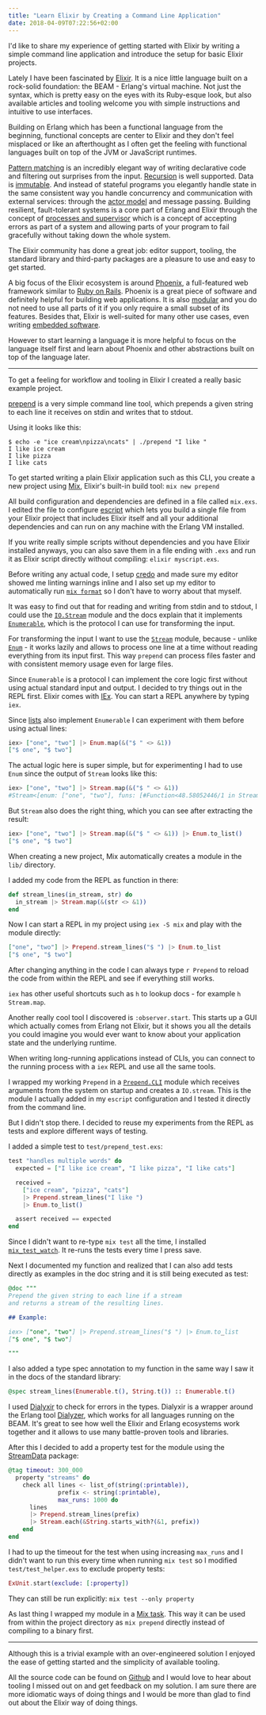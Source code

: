 ```yaml
---
title: "Learn Elixir by Creating a Command Line Application"
date: 2018-04-09T07:22:56+02:00
---
```


I'd like to share my experience of getting started with Elixir by writing a simple command line application
and introduce the setup for basic Elixir projects.<!--more-->

Lately I have been fascinated by [Elixir](https://elixir-lang.org/). It is a nice little language built on a rock-solid foundation: the BEAM - Erlang's virtual machine.
Not just the syntax, which is pretty easy on the eyes with its Ruby-esque look, but also available articles and tooling welcome you with simple instructions and intuitive to use interfaces.

Building on Erlang which has been a functional language from the beginning, functional concepts are center to Elixir and they don't feel misplaced or like an afterthought as I often get the feeling with functional languages built on top of the JVM or JavaScript runtimes.

[Pattern matching](https://elixir-lang.org/getting-started/pattern-matching.html) is an incredibly elegant way of writing declarative code and filtering out surprises from the input. [Recursion](https://elixir-lang.org/getting-started/recursion.html) is well supported. Data is [immutable](http://madlep.com/presentations/immutable_data_in_elixir/). And instead of stateful programs you elegantly handle state in the same consistent way you handle concurrency and communication with external services: through the [actor model](https://theerlangelist.blogspot.de/2013/01/actors-in-erlangelixir.html) and message passing. Building resilient, fault-tolerant systems is a core part of Erlang and Elixir through the concept of [processes and supervisor](https://elixir-lang.org/getting-started/mix-otp/supervisor-and-application.html) which is a concept of accepting errors as part of a system and allowing parts of your program to fail gracefully without taking down the whole system.

The Elixir community has done a great job: editor support, tooling, the standard library and third-party packages are a pleasure to use and easy to get started.

A big focus of the Elixir ecosystem is around [Phoenix](http://phoenixframework.org/), a full-featured web framework similar to [Ruby on Rails](http://rubyonrails.org/). Phoenix is a great piece of software and definitely helpful for building web applications. It is also [modular](http://theerlangelist.com/article/phoenix_is_modular) and you do not need to use all parts of it if you only require a small subset of its features.
Besides that, Elixir is well-suited for many other use cases, even writing [embedded software](https://nerves-project.org/).

However to start learning a language it is more helpful to focus on the language itself first and learn about Phoenix and other abstractions built on top of the language later.

--------------------

To get a feeling for workflow and tooling in Elixir I created a really basic example project.

[prepend](https://github.com/jorinvo/prepend) is a very simple command line tool, which prepends a given string to each line it receives on stdin and writes that to stdout.

Using it looks like this:

```
$ echo -e "ice cream\npizza\ncats" | ./prepend "I like "
I like ice cream
I like pizza
I like cats
```

To get started writing a plain Elixir application such as this CLI, you create a new project using [Mix](https://hexdocs.pm/mix/Mix.html), Elixir's built-in build tool: `mix new prepend`

All build configuration and dependencies are defined in a file called `mix.exs`.
I edited the file to configure [escript](https://hexdocs.pm/mix/master/Mix.Tasks.Escript.Build.html) which lets you build a single file from your Elixir project that includes Elixir itself and all your additional dependencies and can run on any machine with the Erlang VM installed.

If you write really simple scripts without dependencies and you have Elixir installed anyways, you can also save them in a file ending with `.exs` and run it as Elixir script directly without compiling: `elixir myscript.exs`.

Before writing any actual code, I setup [credo](http://credo-ci.org/) and made sure my editor showed me linting warnings inline
and I also set up my editor to automatically run [`mix format`](https://hexdocs.pm/mix/master/Mix.Tasks.Format.html) so I don't have to worry about that myself.

It was easy to find out that for reading and writing from stdin and to stdout, I could use the [`IO.Stream`](https://hexdocs.pm/elixir/IO.Stream.html) module and the docs explain that it implements [`Enumerable`](https://hexdocs.pm/elixir/Enumerable.html), which is the protocol I can use for transforming the input.

For transforming the input I want to use the [`Stream`](https://hexdocs.pm/elixir/Stream.html) module, because - unlike [`Enum`](https://hexdocs.pm/elixir/Enum.html) - it works lazily and allows to process one line at a time without reading everything from its input first. This way `prepend` can process files faster and with consistent memory usage even for large files.

Since `Enumerable` is a protocol I can implement the core logic first without using actual standard input and output.
I decided to try things out in the REPL first.
Elixir comes with [IEx](https://hexdocs.pm/iex/IEx.html).
You can start a REPL anywhere by typing `iex`.

Since [lists](https://hexdocs.pm/elixir/List.html) also implement `Enumerable` I can experiment with them before using actual lines:

```elixir
iex> ["one", "two"] |> Enum.map(&("$ " <> &1))
["$ one", "$ two"]
```

The actual logic here is super simple, but for experimenting I had to use `Enum` since the output of `Stream` looks like this:

```elixir
iex> ["one", "two"] |> Stream.map(&("$ " <> &1))
#Stream<[enum: ["one", "two"], funs: [#Function<48.58052446/1 in Stream.map/2>]]>
```

But `Stream` also does the right thing, which you can see after extracting the result:

```elixir
iex> ["one", "two"] |> Stream.map(&("$ " <> &1)) |> Enum.to_list()
["$ one", "$ two"]
```

When creating a new project, Mix automatically creates a module in the `lib/` directory.

I added my code from the REPL as function in there:

```elixir
def stream_lines(in_stream, str) do
  in_stream |> Stream.map(&(str <> &1))
end
```

Now I can start a REPL in my project using `iex -S mix` and play with the module directly:

```elixir
["one", "two"] |> Prepend.stream_lines("$ ") |> Enum.to_list
["$ one", "$ two"]
```

After changing anything in the code I can always type `r Prepend` to reload the code from within the REPL and see if everything still works.

`iex` has other useful shortcuts such as `h` to lookup docs - for example `h Stream.map`.

Another really cool tool I discovered is `:observer.start`.
This starts up a GUI which actually comes from Erlang not Elixir, but it shows you all the details you could imagine you would ever want to know about your application state and the underlying runtime.

When writing long-running applications instead of CLIs, you can connect to the running process with a `iex` REPL and use all the same tools.

I wrapped my working `Prepend` in a [`Prepend.CLI`](https://github.com/jorinvo/prepend/blob/master/lib/prepend/cli.ex) module which receives arguments from the system on startup and creates a `IO.stream`. This is the module I actually added in my `escript` configuration and I tested it directly from the command line.

But I didn't stop there. I decided to reuse my experiments from the REPL as tests and explore different ways of testing.

I added a simple test to `test/prepend_test.exs`:

```elixir
test "handles multiple words" do
  expected = ["I like ice cream", "I like pizza", "I like cats"]

  received =
    ["ice cream", "pizza", "cats"]
    |> Prepend.stream_lines("I like ")
    |> Enum.to_list()

  assert received == expected
end
```

Since I didn't want to re-type `mix test` all the time, I installed [`mix_test_watch`](https://github.com/lpil/mix-test.watch). It re-runs the tests every time I press save.

Next I documented my function and realized that I can also add tests directly as examples in the doc string and it is still being executed as test:

```elixir
@doc """
Prepend the given string to each line if a stream
and returns a stream of the resulting lines.

## Example:

iex> ["one", "two"] |> Prepend.stream_lines("$ ") |> Enum.to_list
["$ one", "$ two"]

"""
```

I also added a type spec annotation to my function in the same way I saw it in the docs of the standard library:

```elixir
@spec stream_lines(Enumerable.t(), String.t()) :: Enumerable.t()
```

I used [Dialyxir](https://github.com/jeremyjh/dialyxir) to check for errors in the types.
Dialyxir is a wrapper around the Erlang tool [Dialyzer](http://erlang.org/doc/apps/dialyzer/dialyzer_chapter.html), which works for all languages running on the BEAM. It's great to see how well the Elixir and Erlang ecosystems work together and it allows to use many battle-proven tools and libraries.

After this I decided to add a property test for the module using the [StreamData](https://hexdocs.pm/stream_data/) package:

```elixir
@tag timeout: 300_000
  property "streams" do
    check all lines <- list_of(string(:printable)),
              prefix <- string(:printable),
              max_runs: 1000 do
      lines
      |> Prepend.stream_lines(prefix)
      |> Stream.each(&String.starts_with?(&1, prefix))
    end
end
```

I had to up the timeout for the test when using increasing `max_runs` and I didn't want to run this every time when running `mix test` so I modified `test/test_helper.exs` to exclude property tests:

```elixir
ExUnit.start(exclude: [:property])
```

They can still be run explicitly: `mix test --only property`

As last thing I wrapped my module in a [Mix task](https://github.com/jorinvo/prepend/blob/master/lib/mix/prepend.ex).
This way it can be used from within the project directory as `mix prepend` directly instead of compiling to a binary first.

--------------------

Although this is a trivial example with an over-engineered solution I enjoyed the ease of getting started and the simplicity of available tooling.

All the source code can be found on [Github](https://github.com/jorinvo/prepend) and I would love to hear about tooling I missed out on and get feedback on my solution. I am sure there are more idiomatic ways of doing things and I would be more than glad to find out about the Elixir way of doing things.
